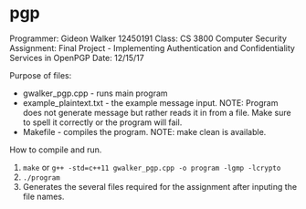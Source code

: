 # pgp
Programmer: Gideon Walker 12450191
Class: CS 3800 Computer Security
Assignment: Final Project - Implementing Authentication and
  Confidentiality Services in OpenPGP
Date: 12/15/17

Purpose of files:
+ gwalker_pgp.cpp - runs main program
+ example_plaintext.txt - the example message input. NOTE: Program does not
generate message but rather reads it in from a file. Make sure to spell it
correctly or the program will fail.
+ Makefile - compiles the program. NOTE: make clean is available.

How to compile and run.
1. `make` or `g++ -std=c++11 gwalker_pgp.cpp -o program -lgmp -lcrypto`
2. `./program`
3. Generates the several files required for the assignment after inputing the
file names.
